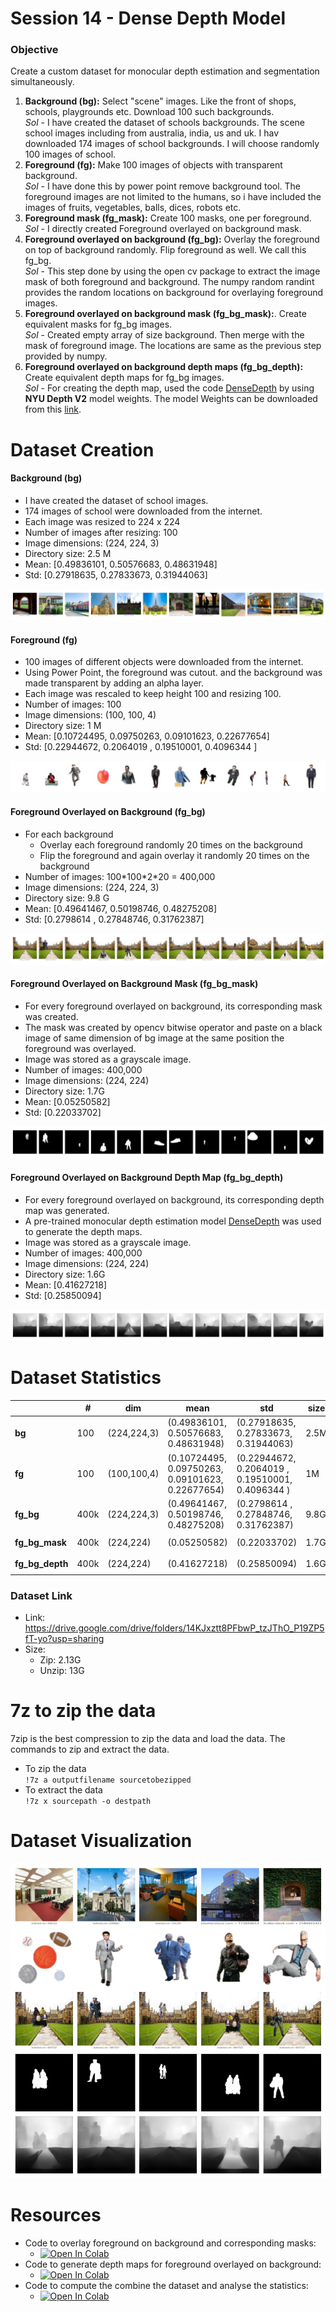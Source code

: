 
# Session 14 - Dense Depth Model

###	Objective
Create a custom dataset for monocular depth estimation and segmentation simultaneously.

1.  **Background (bg):** Select "scene" images. Like the front of shops, schools, playgrounds etc. Download 100 such backgrounds. <br> 
*Sol* - I have created the dataset of schools backgrounds. The scene school images including from australia, india, us and uk. I hav downloaded 174 images of school backgrounds. I will choose randomly 100 images of school.  
2.  **Foreground (fg):** Make 100 images of objects with transparent background.<br> 
*Sol* - I have done this by power point remove background tool. The foreground images are not limited to the humans, so i have included the images of fruits, vegetables, balls, dices, robots etc.
3.  **Foreground mask (fg_mask):** Create 100 masks, one per foreground.<br>
*Sol* - I directly created Foreground overlayed on background mask.
4.  **Foreground overlayed on background (fg_bg):** Overlay the foreground on top of background randomly. Flip foreground as well. We call this fg_bg.<br>
*Sol* - This step done by using the open cv package to extract the image mask of both foreground and background. The numpy random randint provides the random locations on background for overlaying foreground images. 
5.  **Foreground overlayed on background mask (fg_bg_mask):**. Create equivalent masks for fg_bg images.<br>
*Sol* - Created empty array of size background. Then merge with the mask of foreground image. The locations are same as the previous step provided by numpy.
6. **Foreground overlayed on background depth maps (fg_bg_depth):** Create equivalent depth maps for fg_bg images.<br>
*Sol* - For creating the depth map, used the code [DenseDepth](https://github.com/ialhashim/DenseDepth/blob/master/DenseDepth.ipynb) by using **NYU Depth V2** model weights. The model Weights can be downloaded from this [link](https://s3-eu-west-1.amazonaws.com/densedepth/nyu.h5). 

# Dataset Creation

#### Background (bg)
 - I have created the dataset of school images.
 - 174 images of school were downloaded from the internet.
 - Each image was resized to 224 x 224
 - Number of images after resizing: 100
 - Image dimensions: (224, 224, 3)
 - Directory size: 2.5 M
 - Mean: [0.49836101, 0.50576683, 0.48631948]
 - Std: [0.27918635, 0.27833673, 0.31944063]

<img src="Save_Data/Sample_Bg_Images.jpg">

#### Foreground (fg)
 - 100 images of different objects were downloaded from the internet.
 - Using Power Point, the foreground was cutout. and the background was made transparent by adding an alpha layer.
 - Each image was rescaled to keep height 100 and resizing 100.
 - Number of images: 100
 - Image dimensions: (100, 100, 4)
 - Directory size: 1 M
 - Mean: [0.10724495, 0.09750263, 0.09101623, 0.22677654]
 - Std: [0.22944672, 0.2064019 , 0.19510001, 0.4096344 ]

<img src="Save_Data/Sample_Fg_Images.jpg">

#### Foreground Overlayed on Background (fg_bg)
 - For each background
	 - Overlay each foreground randomly 20 times on the background
	 - Flip the foreground and again overlay it randomly 20 times on the background
 - Number of images: 100\*100\*2\*20 = 400,000
 - Image dimensions: (224, 224, 3)
 - Directory size: 9.8 G
 - Mean: [0.49641467, 0.50198746, 0.48275208]
 - Std: [0.2798614 , 0.27848746, 0.31762387]

<img src="Save_Data/Sample_FgBg_Images.jpg">

#### Foreground Overlayed on Background Mask (fg_bg_mask)
 - For every foreground overlayed on background, its corresponding mask was created.
 - The mask was created by opencv bitwise operator and paste on a black image of same dimension of bg image at the same position the foreground was overlayed.
 -  Image was stored as a grayscale image.
 - Number of images: 400,000
 - Image dimensions: (224, 224)
 - Directory size: 1.7G
 - Mean: [0.05250582]
 - Std: [0.22033702]

<img src="Save_Data/Sample_FgBg_Masks_Images.jpg">

#### Foreground Overlayed on Background Depth Map (fg_bg_depth)
 - For every foreground overlayed on background, its corresponding depth map was generated.
 - A pre-trained monocular depth estimation model [DenseDepth](https://github.com/ialhashim/DenseDepth/blob/master/DenseDepth.ipynb) was used to generate the depth maps.
 - Image was stored as a grayscale image.
 - Number of images: 400,000
 - Image dimensions: (224, 224)
 - Directory size: 1.6G
 - Mean: [0.41627218]
 - Std: [0.25850094]

<img src="Save_Data/Sample_FgBg_Dense_Images.jpg">

# Dataset Statistics

|  | # | dim | mean | std | size | img |
|---|---|---|---|---|---|---|
| **bg** | 100 | (224,224,3) | (0.49836101, 0.50576683, 0.48631948) | (0.27918635, 0.27833673, 0.31944063) | 2.5M | <img src="Save_Data/bg.jpg"> |
| **fg** | 100 | (100,100,4) | (0.10724495, 0.09750263, 0.09101623, 0.22677654) | (0.22944672, 0.2064019 , 0.19510001, 0.4096344 ) | 1M | <img src="Save_Data/fg.png"> |
| **fg_bg** | 400k | (224,224,3) | (0.49641467, 0.50198746, 0.48275208) | (0.2798614 , 0.27848746, 0.31762387) | 9.8G |  <img src="Save_Data/fgbg.jpg"> |
| **fg_bg_mask** | 400k | (224,224) | (0.05250582) | (0.22033702) | 1.7G | <img src="Save_Data/mask.jpg"> |
| **fg_bg_depth** | 400k | (224,224) | (0.41627218) | (0.25850094) | 1.6G | <img src="Save_Data/dense.jpg"> |

### Dataset Link

 - Link: https://drive.google.com/drive/folders/14KJxztt8PFbwP_tzJThO_P19ZP5fT-yo?usp=sharing
 - Size:
	 - Zip: 2.13G
	 - Unzip: 13G 
	 
# 7z to zip the data
7zip is the best compression to zip the data and load the data. The commands to zip and extract the data. 

- To zip the data<br> 
`!7z a outputfilename sourcetobezipped`
- To extract the data<br>
`!7z x sourcepath -o destpath`

# Dataset Visualization
<img src="Save_Data/Sample_DataSet.jpg">

# Resources

 - Code to overlay foreground on background and corresponding masks: 
	 - [![Open In Colab](https://colab.research.google.com/assets/colab-badge.svg)](https://github.com/pankaj90382/TSAI/blob/master/S14/DatasetPreparation.ipynb)
 - Code to generate depth maps for foreground overlayed on background: 
	 - [![Open In Colab](https://colab.research.google.com/assets/colab-badge.svg)](https://github.com/pankaj90382/TSAI/blob/master/S14/DenseDepthMap.ipynb)
 - Code to compute the combine the dataset and analyse the statistics:
	 - [![Open In Colab](https://colab.research.google.com/assets/colab-badge.svg)](https://github.com/pankaj90382/TSAI/blob/master/S14/stats.ipynb)
